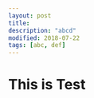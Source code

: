 ```yaml
---
layout: post
title:
description: "abcd"
modified: 2018-07-22
tags: [abc, def]
---
```


# This is Test
